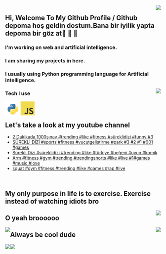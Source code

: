 <img src = "https://media.giphy.com/media/elIOcyMtMF4BJcWVmU/giphy.gif" align="right">

## Hi, Welcome To My Github Profile / Github depoma hoş geldin dostum.Bana bir iyilik yapta depoma bir göz at👋 👋 👋

### I'm working on web and artificial intelligence. 
### I am sharing my projects in here. 
### I usually using Python programming language for Artificial intelligence. 

<img src = "https://media.giphy.com/media/bJg5OW3DTWfhC/giphy.gif" align="right">


### Tech I use

<img align="left" src="https://raw.githubusercontent.com/github/explore/80688e429a7d4ef2fca1e82350fe8e3517d3494d/topics/python/python.png" width="50" height="50" />

<img align="left" src="https://raw.githubusercontent.com/github/explore/80688e429a7d4ef2fca1e82350fe8e3517d3494d/topics/javascript/javascript.png" width="45" height="45" />

<br /><br />


## Let's take a look at my youtube channel

<!-- YOUTUBE:START -->
- [2 Dakikada 1000şınav #trending #like #fitness #süreklidizi #funny #3](https://www.youtube.com/watch?v=PoGPsofjBRQ)
- [SÜREKLİ DİZİ #sports  #fitness  #vucutgelistirme #park #3 #2 #1 #001 #games](https://www.youtube.com/watch?v=5tsjva8BYOs)
- [Sürekli Dizi #süreklidizi #trending #like #türkiye #beğeni #oyun #komik](https://www.youtube.com/watch?v=fTrf_W3Us7o)
- [Arm #fitness #gym #trending #trendingshorts #like #live #1#games #music #love](https://www.youtube.com/watch?v=Dg4lbXqDYE4)
- [squat #gym #fitness #trending #like #games #rap #live](https://www.youtube.com/watch?v=qRIGIHp-6-4)
<!-- YOUTUBE:END -->

<br />

## My only purpose in life is to exercise. Exercise instead of watching idiots bro
<img src = "https://media.giphy.com/media/t9lBEE2FGMzbY9s5IX/giphy.gif" align="right">

## O yeah broooooo

<img src = "https://media.giphy.com/media/8TCcIPtXc8ulZQCxEi/giphy.gif" align="right">
<img src = "https://media.giphy.com/media/VH8ROjXecTvsQ/giphy.gif" align="left">

## Always be cool dude
<img src = "https://media.giphy.com/media/fCU2DZF6nc39oaxCIT/giphy.gif" align="left">
<img src = "https://media.giphy.com/media/m12G1Wn6c5qkE/giphy.gif" align="left">

